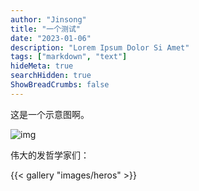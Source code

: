 ```yaml
---
author: "Jinsong"
title: "一个测试"
date: "2023-01-06"
description: "Lorem Ipsum Dolor Si Amet"
tags: ["markdown", "text"]
hideMeta: true
searchHidden: true
ShowBreadCrumbs: false
---
```


这是一个示意图啊。

![img](/images/hero.webp "巴黎圣母院")

伟大的发哲学家们：

{{< gallery "images/heros" >}}